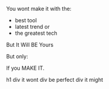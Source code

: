 You wont make it with the:

- best tool
- latest trend
or
- the greatest tech

But It Will BE Yours

But only:

If you MAKE IT.

h1 
  div it wont
  div be perfect
  div it might 